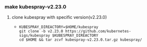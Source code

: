### make kubespray-v2.23.0
1. clone kubespray with specific version(v2.23.0)
    * ```shell
      KUBESPRAY_DIREACTORY=$HOME/kubespray
      git clone -b v2.23.0 https://github.com/kubernetes-sigs/kubespray $KUBESPRAY_DIREACTORY
      cd $HOME && tar zcvf kubespray-v2.23.0.tar.gz kubespray/
      ```
